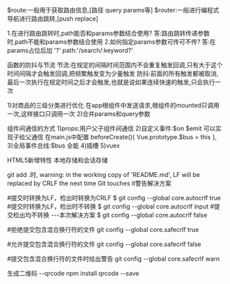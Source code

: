 
$route:一般用于获取路由信息,[路径 query params等]
$router:一般进行编程式导航进行路由跳转,[push replace]

1.在进行路由跳转时,path能否和params参数结合使用?
答:路由跳转传递参数时,path不能和params参数结合使用
2.如何指定params参数可传可不传?
答:在params占位后加 '?'
path:'/search/:keyword?'

函数的防抖与节流
节流:在规定的间隔时间范围内不会重复触发回调,只有大于这个时间间隔才会触发回调,把频繁触发变为少量触发
防抖:前面的所有触发都被取消,最后一次执行在规定时间之后才会触发,也就是说如果连续快速的触发,只会执行一次

1)对商品的三级分类进行优化
在app根组件中发送请求,根组件的mounted只调用一次,这样接口只调用一次
2)合并params和query参数

组件间通信的方式
1)props:用户父子组件间通信
2)自定义事件:$on $emit 可以实现子给父通信
在main.js中配置
beforeCreate(){
    Vue.prototype.$bus = this
  },
3)全局事件总线:$bus 全能
4)插槽
5)vuex

HTML5新增特性 本地存储和会话存储

git add .时,
warning: in the working copy of 'README.md', LF will be replaced by CRLF the next time Git touches it警告解决方案

#提交时转换为LF，检出时转换为CRLF
$ git config --global core.autocrlf true
#提交时转换为LF，检出时不转换
$ git config --global core.autocrlf input
#提交检出均不转换 ---本次解决方案
$ git config --global core.autocrlf false

#拒绝提交包含混合换行符的文件
git config --global core.safecrlf true   

#允许提交包含混合换行符的文件
git config --global core.safecrlf false   

#提交包含混合换行符的文件时给出警告
git config --global core.safecrlf warn


生成二维码  --qrcode
npm install qrcode --save
